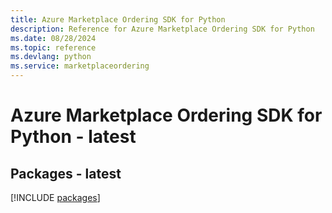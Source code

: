 ```yaml
---
title: Azure Marketplace Ordering SDK for Python
description: Reference for Azure Marketplace Ordering SDK for Python
ms.date: 08/28/2024
ms.topic: reference
ms.devlang: python
ms.service: marketplaceordering
---
```

# Azure Marketplace Ordering SDK for Python - latest
## Packages - latest
[!INCLUDE [packages](marketplace-ordering-index.md)]